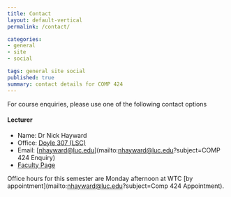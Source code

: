 ```yaml
---
title: Contact
layout: default-vertical
permalink: /contact/

categories:
- general
- site
- social

tags: general site social
published: true
summary: contact details for COMP 424
---
```


For course enquiries, please use one of the following contact options

#### Lecturer

* Name: Dr Nick Hayward
* Office: [Doyle 307 (LSC)](http://www.luc.edu/media/lucedu/lsc.pdf)
* Email: [nhayward@luc.edu](mailto:nhayward@luc.edu?subject=COMP 424 Enquiry)
* [Faculty Page](http://www.luc.edu/cs/people/ftfaculty/haywardnicholas.shtml)

Office hours for this semester are Monday afternoon at WTC [by appointment](mailto:nhayward@luc.edu?subject=Comp 424 Appointment).
